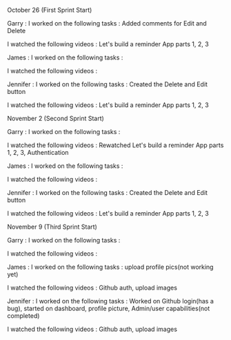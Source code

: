 October 26 (First Sprint Start)

Garry :
  I worked on the following tasks : Added comments for Edit and Delete

  I watched the following videos :  Let's build a reminder App parts 1, 2, 3 
  
James :
  I worked on the following tasks : 

  I watched the following videos : 
  
Jennifer : 
  I worked on the following tasks :  Created the Delete and Edit button

  I watched the following videos :  Let's build a reminder App parts 1, 2, 3 
  
November 2 (Second Sprint Start)

Garry :
  I worked on the following tasks : 

  I watched the following videos : Rewatched Let's build a reminder App parts 1, 2, 3, Authentication 
  
James :
  I worked on the following tasks : 

  I watched the following videos : 
  
Jennifer : 
  I worked on the following tasks :  Created the Delete and Edit button

  I watched the following videos :  Let's build a reminder App parts 1, 2, 3 
  
  
  November 9 (Third Sprint Start)

Garry :
  I worked on the following tasks : 

  I watched the following videos :
  
James :
  I worked on the following tasks : upload profile pics(not working yet)

  I watched the following videos : Github auth, upload images
  
Jennifer : 
  I worked on the following tasks :  Worked on Github login(has a bug), started on dashboard, profile picture, Admin/user capabilities(not completed)

  I watched the following videos :   Github auth, upload images
  
  
